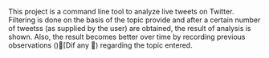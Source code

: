 This project is a command line tool to analyze live tweets on Twitter. Filtering is done on the basis of the topic provide and after a certain number of tweetss (as supplied by the user) are obtained, the result of analysis is shown. Also, the result becomes better over time by recording previous observations ()[Dif any ) regarding the topic entered.